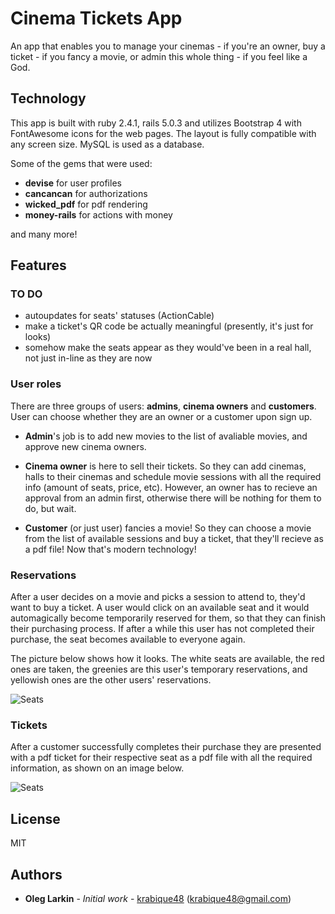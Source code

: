 # Cinema Tickets App

An app that enables you to manage your cinemas - if you're an owner, buy a ticket - if you fancy a movie, or admin this 
whole thing - if you feel like a God.

## Technology

This app is built with ruby 2.4.1, rails 5.0.3 and utilizes Bootstrap 4 with FontAwesome icons for the web pages. 
The layout is fully compatible with any screen size. MySQL is used as a database.
 
Some of the gems that were used:

- **devise** for user profiles
- **cancancan** for authorizations
- **wicked_pdf** for pdf rendering
- **money-rails** for actions with money

and many more!

## Features

### TO DO

- autoupdates for seats' statuses (ActionCable)
- make a ticket's QR code be actually meaningful (presently, it's just for looks)
- somehow make the seats appear as they would've been in a real hall, not just in-line as they are now

### User roles

There are three groups of users: **admins**, **cinema owners** and **customers**. User can choose whether they are an 
owner or a customer upon sign up.

- **Admin**'s job is to add new movies to the list of avaliable movies, and approve new cinema owners.

- **Cinema owner** is here to sell their tickets. So they can add cinemas, halls to their cinemas and schedule 
   movie sessions with all the required info (amount of seats, price, etc). However, an owner has to recieve an approval
   from an admin first, otherwise there will be nothing for them to do, but wait.

- **Customer** (or just user) fancies a movie! So they can choose a movie from the list of available sessions and
 buy a ticket, that they'll recieve as a pdf file! Now that's modern technology!
 
### Reservations

After a user decides on a movie and picks a session to attend to, they'd want to buy a ticket. A user would click on an
available seat and it would automagically become temporarily reserved for them, so that they can finish their purchasing 
process. If after a while this user has not completed their purchase, the seat becomes available to everyone again.

The picture below shows how it looks. The white seats are available, the red ones are taken, the greenies are this 
user's temporary reservations, and yellowish ones are the other users' reservations. 

![Seats](./seats_example.png)

### Tickets

After a customer successfully completes their purchase they are presented with a pdf ticket for their respective seat as
a pdf file with all the required information, as shown on an image below.

![Seats](./ticket_example.png)

## License

MIT

## Authors

* **Oleg Larkin** - *Initial work* - [krabique48](https://github.com/krabique48) (krabique48@gmail.com)
